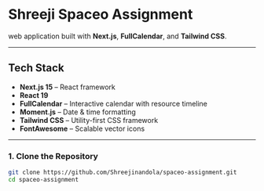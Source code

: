 # Shreeji Spaceo Assignment

 web application built with **Next.js**, **FullCalendar**, and **Tailwind CSS**.

---

##  Tech Stack

- **Next.js 15** – React framework
- **React 19**
- **FullCalendar** – Interactive calendar with resource timeline
- **Moment.js** – Date & time formatting
- **Tailwind CSS** – Utility-first CSS framework
- **FontAwesome** – Scalable vector icons

---

### 1. Clone the Repository

```bash
git clone https://github.com/Shreejinandola/spaceo-assignment.git
cd spaceo-assignment
